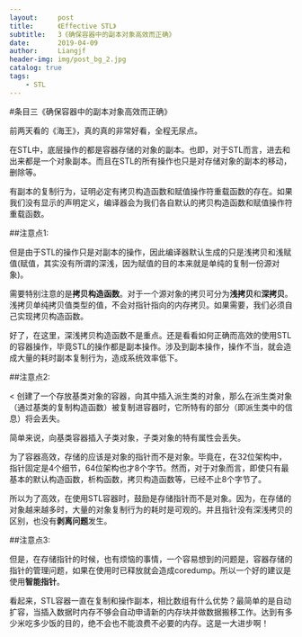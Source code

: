 ```yaml
---
layout:     post                  
title:      《Effective STL》         
subtitle:   3《确保容器中的副本对象高效而正确》
date:       2019-04-09          
author:     Liangjf                  
header-img: img/post_bg_2.jpg
catalog: true                      
tags:                       
    - STL
---
```


#条目三《确保容器中的副本对象高效而正确》

前两天看的《海王》，真的真的非常好看，全程无尿点。

在STL中，底层操作的都是容器存储的对象的副本。也即，对于STL而言，进去和出来都是一个对象副本。而且在STL的所有操作也只是对存储对象的副本的移动，删除等。

有副本的复制行为，证明必定有拷贝构造函数和赋值操作符重载函数的存在。如果我们没有显示的声明定义，编译器会为我们各自默认的拷贝构造函数和赋值操作符重载函数。

##注意点1:

但是由于STL的操作只是对副本的操作，因此编译器默认生成的只是浅拷贝和浅赋值(赋值，其实没有所谓的深浅，因为赋值的目的本来就是单纯的复制一份源对象)。

需要特别注意的是**拷贝构造函数**。对于一个源对象的拷贝可分为**浅拷贝**和**深拷贝**。浅拷贝单纯拷贝值类型的值，不会对指针指向的内存拷贝。如果需要，我们必须自己实现拷贝构造函数。

好了，在这里，深浅拷贝构造函数不是重点。还是看看如何正确而高效的使用STL的容器操作，毕竟STL的操作都是副本操作。涉及到副本操作，操作不当，就会造成大量的耗时副本复制行为，造成系统效率低下。

##注意点2:

< 创建了一个存放基类对象的容器，向其中插入派生类的对象，那么在派生类对象（通过基类的复制构造函数）被复制进容器时，它所特有的部分（即派生类中的信息）将会丢失。

简单来说，向基类容器插入子类对象，子类对象的特有属性会丢失。

为了容器高效，存储的应该是对象的指针而不是对象。毕竟在，在32位架构中，指针固定是4个细节，64位架构也才8个字节。然而，对于对象而言，即使只有最基本的默认构造函数，析构函数，拷贝构造函数等，已经不止8个字节了。

所以为了高效，在使用STL容器时，鼓励是存储指针而不是对象。因为，在存储的对象越来越多时，大量的对象复制行为的耗时是可观的。并且指针没有深浅拷贝的区别，也没有**剥离问题**发生。

##注意点3:

但是，在存储指针的时候，也有烦恼的事情，一个容易想到的问题是，容器存储的指针的管理问题，如果在使用时已释放就会造成coredump。所以一个好的建议是使用**智能指针**。

看起来，STL容器一直在复制和操作副本，相比数组有什么优势？最简单的是自动扩容，当插入数据时内存不够会自动申请新的内存块并做数据搬移工作。达到有多少米吃多少饭的目的，绝不会也不能浪费不必要的内存。这是一大进步啊！